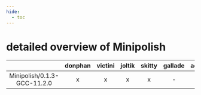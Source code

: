 ```yaml
---
hide:
  - toc
---
```


detailed overview of Minipolish
===============================

| |donphan|victini|joltik|skitty|gallade|accelgor|swalot|doduo|
| :---: | :---: | :---: | :---: | :---: | :---: | :---: | :---: | :---: |
|Minipolish/0.1.3-GCC-11.2.0|x|x|x|x|-|x|x|x|
